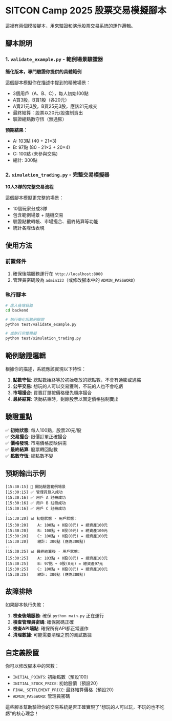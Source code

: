 # SITCON Camp 2025 股票交易模擬腳本

這裡有兩個模擬腳本，用來驗證和演示股票交易系統的運作邏輯。

## 腳本說明

### 1. `validate_example.py` - 範例場景驗證器
**簡化版本，專門驗證你提供的具體範例**

這個腳本模擬你在描述中提到的精確場景：
- 3個用戶（A、B、C），每人初始100點
- A買3股，B買1股（各20元）
- A賣21元3股，B買25元3股，應該21元成交  
- 最終結算：股票以20元/股強制賣出
- 驗證總點數守恆（無通膨）

**預期結果：**
- A: 103點 (40 + 21×3)
- B: 97點 (80 - 21×3 + 20×4) 
- C: 100點 (未參與交易)
- 總計: 300點

### 2. `simulation_trading.py` - 完整交易模擬器  
**10人3隊的完整交易流程**

這個腳本模擬更完整的場景：
- 10個玩家分成3隊
- 包含範例場景 + 隨機交易
- 驗證點數轉帳、市場撮合、最終結算等功能
- 統計各隊伍表現

## 使用方法

### 前置條件
1. 確保後端服務運行在 `http://localhost:8000`
2. 管理員密碼設為 `admin123`（或修改腳本中的 `ADMIN_PASSWORD`）

### 執行腳本

```bash
# 進入後端目錄
cd backend

# 執行簡化版範例驗證
python test/validate_example.py

# 或執行完整模擬
python test/simulation_trading.py
```

## 範例驗證邏輯

根據你的描述，系統應該實現以下特性：

1. **點數守恆**: 總點數始終等於初始發放的總點數，不會有通膨或通縮
2. **公平交易**: 想玩的人可以交易獲利，不玩的人也不會吃虧
3. **市場撮合**: 買賣訂單按價格優先順序撮合
4. **最終結算**: 活動結束時，剩餘股票以固定價格強制賣出

## 驗證重點

✅ **初始狀態**: 每人100點，股票20元/股  
✅ **交易撮合**: 限價訂單正確撮合  
✅ **價格發現**: 市場價格反映供需  
✅ **最終結算**: 股票轉回點數  
✅ **點數守恆**: 總點數不變  

## 預期輸出示例

```
[15:30:15] 🎯 開始驗證範例場景
[15:30:15] ✅ 管理員登入成功
[15:30:16] ✅ 用戶 A 註冊成功
[15:30:16] ✅ 用戶 B 註冊成功  
[15:30:16] ✅ 用戶 C 註冊成功
...
[15:30:20] 📊 初始狀態 - 用戶狀態:
[15:30:20]    A: 100點 + 0股(0元) = 總資產100元
[15:30:20]    B: 100點 + 0股(0元) = 總資產100元
[15:30:20]    C: 100點 + 0股(0元) = 總資產100元
[15:30:20]    總計: 300點 (應為300點)
...
[15:30:25] 📊 最終結算後 - 用戶狀態:
[15:30:25]    A: 103點 + 0股(0元) = 總資產103元
[15:30:25]    B: 97點 + 0股(0元) = 總資產97元  
[15:30:25]    C: 100點 + 0股(0元) = 總資產100元
[15:30:25]    總計: 300點 (應為300點)
```

## 故障排除

如果腳本執行失敗：

1. **檢查後端服務**: 確保 `python main.py` 正在運行
2. **檢查管理員密碼**: 確保密碼正確
3. **檢查API端點**: 確保所有API都正常運作
4. **清理數據**: 可能需要清理之前的測試數據

## 自定義設置

你可以修改腳本中的常數：
- `INITIAL_POINTS`: 初始點數（預設100）
- `INITIAL_STOCK_PRICE`: 初始股價（預設20）
- `FINAL_SETTLEMENT_PRICE`: 最終結算價格（預設20）
- `ADMIN_PASSWORD`: 管理員密碼

這些腳本幫助驗證你的交易系統是否正確實現了"想玩的人可以玩，不玩的也不吃虧"的核心理念！
